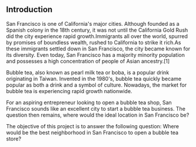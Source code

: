 ## Introduction
San Francisco is one of California's major cities. Although founded as a Spanish colony in the 18th century, it was not until the California Gold Rush did the city experience rapid growth.Immigrants all over the world, spurred by promises of boundless wealth, rushed to California to strike it rich.As these immigrants settled down in San Francisco, the city became known for its diversity. Even today, San Francisco has a majority minority population and possesses a high concentration of people of Asian ancestry.[1]

Bubble tea, also known as pearl milk tea or boba, is a popular drink originating in Taiwan. Invented in the 1980's, bubble tea quickly became popular as both a drink and a symbol of culture. Nowadays, the market for bubble tea is experiencing rapid growth nationwide. 

For an aspiring entrepreneur looking to open a bubble tea shop, San Francisco sounds like an excellent city to start a bubble tea business. The question then remains, where would the ideal location in San Francisco be? 

The objective of this project is to answer the following question: Where would be the best neighborhood in San Francisco to open a bubble tea store?
